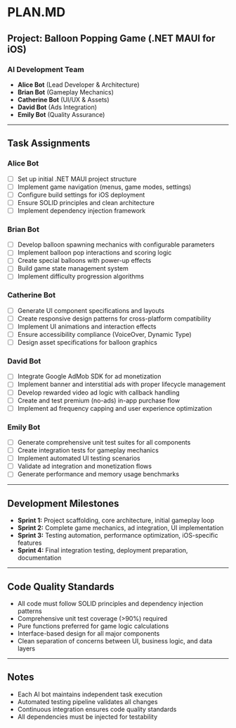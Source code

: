 # PLAN.MD

## Project: Balloon Popping Game (.NET MAUI for iOS)

### AI Development Team

* **Alice Bot** (Lead Developer & Architecture)
* **Brian Bot** (Gameplay Mechanics)
* **Catherine Bot** (UI/UX & Assets)
* **David Bot** (Ads Integration)
* **Emily Bot** (Quality Assurance)

---

## Task Assignments

### Alice Bot

* [ ] Set up initial .NET MAUI project structure
* [ ] Implement game navigation (menus, game modes, settings)
* [ ] Configure build settings for iOS deployment
* [ ] Ensure SOLID principles and clean architecture
* [ ] Implement dependency injection framework

### Brian Bot

* [ ] Develop balloon spawning mechanics with configurable parameters
* [ ] Implement balloon pop interactions and scoring logic
* [ ] Create special balloons with power-up effects
* [ ] Build game state management system
* [ ] Implement difficulty progression algorithms

### Catherine Bot

* [ ] Generate UI component specifications and layouts
* [ ] Create responsive design patterns for cross-platform compatibility
* [ ] Implement UI animations and interaction effects
* [ ] Ensure accessibility compliance (VoiceOver, Dynamic Type)
* [ ] Design asset specifications for balloon graphics

### David Bot

* [ ] Integrate Google AdMob SDK for ad monetization
* [ ] Implement banner and interstitial ads with proper lifecycle management
* [ ] Develop rewarded video ad logic with callback handling
* [ ] Create and test premium (no-ads) in-app purchase flow
* [ ] Implement ad frequency capping and user experience optimization

### Emily Bot

* [ ] Generate comprehensive unit test suites for all components
* [ ] Create integration tests for gameplay mechanics
* [ ] Implement automated UI testing scenarios
* [ ] Validate ad integration and monetization flows
* [ ] Generate performance and memory usage benchmarks

---

## Development Milestones

* **Sprint 1:** Project scaffolding, core architecture, initial gameplay loop
* **Sprint 2:** Complete game mechanics, ad integration, UI implementation
* **Sprint 3:** Testing automation, performance optimization, iOS-specific features
* **Sprint 4:** Final integration testing, deployment preparation, documentation

---

## Code Quality Standards

* All code must follow SOLID principles and dependency injection patterns
* Comprehensive unit test coverage (>90%) required
* Pure functions preferred for game logic calculations
* Interface-based design for all major components
* Clean separation of concerns between UI, business logic, and data layers

---

## Notes

* Each AI bot maintains independent task execution
* Automated testing pipeline validates all changes
* Continuous integration ensures code quality standards
* All dependencies must be injected for testability
